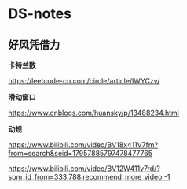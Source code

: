 # DS-notes

## 好风凭借力

**卡特兰数**

https://leetcode-cn.com/circle/article/lWYCzv/

**滑动窗口**

https://www.cnblogs.com/huansky/p/13488234.html

**动规**

https://www.bilibili.com/video/BV18x411V7fm?from=search&seid=17957885797478477765

https://www.bilibili.com/video/BV12W411v7rd/?spm_id_from=333.788.recommend_more_video.-1